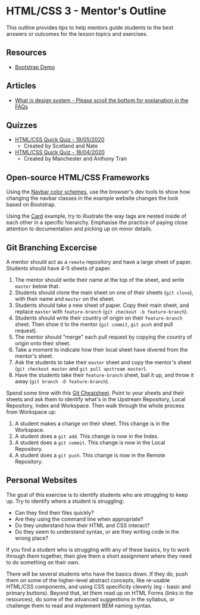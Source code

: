 # HTML/CSS 3 - Mentor's Outline

This outline provides tips to help mentors guide students to the best answers or outcomes for the lesson topics and exercises.

## Resources

- [Bootstrap Demo](https://github.com/anthonytranDev/cyf-bootstrap)

## Articles

- [What is design system - Please scroll the bottom for explanation in the FAQs](https://enonic.com/blog/what-is-design-system)

## Quizzes

- [HTML/CSS Quick Quiz - 19/05/2020](https://drive.google.com/open?id=1_6kJSfIqY2f5iltyH_SUXyfeUGXRLZiGKcecATavByA)
  - Created by Scotland and Nate
- [HTML/CSS Quick Quiz - 18/04/2020](https://drive.google.com/open?id=1x-5GVJMeSe-gauVC6rDOBAa--ltZJNPd5pE095zYmC4)
  - Created by Manchester and Anthony Tran

## Open-source HTML/CSS Frameworks

Using the [Navbar color schemes](https://getbootstrap.com/docs/4.0/components/navbar/#color-schemes), use the browser's dev tools to show how changing the navbar classes in the example website changes the look based on Bootstrap.

Using the [Card](https://getbootstrap.com/docs/4.0/components/card/#example) example, try to illustrate the way tags are nested inside of each other in a specific hierarchy. Emphasise the practice of paying close attention to documentation and picking up on minor details.

## Git Branching Excercise

A mentor should act as a `remote` repository and have a large sheet of paper. Students should have 4-5 sheets of paper.

1. The mentor should write their name at the top of the sheet, and write `master` below that.
2. Students should clone the main sheet on one of their sheets (`git clone`), with their name and `master` on the sheet.
3. Students should take a new sheet of paper. Copy their main sheet, and replace `master` with `feature-branch` (`git checkout -b feature-branch`).
4. Students should write their country of origin on their `feature-branch` sheet. Then show it to the mentor (`git commit`, `git push` and pull request).
5. The mentor should "merge" each pull request by copying the country of origin onto their sheet.
6. Take a moment to indicate how their local sheet have divered from the mentor's sheet.
7. Ask the students to take their `master` sheet and copy the mentor's sheet (`git checkout master` and `git pull upstream master`).
8. Have the students take their `feature-branch` sheet, ball it up, and throw it away (`git branch -D feature-branch`).

Spend some time with this [Git Cheatsheet](https://ndpsoftware.com/git-cheatsheet.html). Point to your sheets and their sheets and ask them to identify what's in the Upstream Repository, Local Repository, Index and Workspace. Then walk through the whole process from Workspace up:

1. A student makes a change on their sheet. This change is in the Workspace.
2. A student does a `git add`. This change is now in the Index.
3. A student does a `git commit`. This change is now in the Local Repository.
4. A student does a `git push`. This change is now in the Remote Repository.

## Personal Websites

The goal of this exercise is to identify students who are struggling to keep up. Try to identify where a student is struggling:

- Can they find their files quickly?
- Are they using the command line when appropriate?
- Do they understand how their HTML and CSS interact?
- Do they seem to understand syntax, or are they writing code in the wrong place?

If you find a student who is struggling with any of these basics, try to work through them together, then give them a short assignment where they need to do something on their own.

There will be several students who have the basics down. If they do, push them on some of the higher-level abstract concepts, like re-usable HTML/CSS components, and using CSS specificity cleverly (eg - basic and primary buttons). Beyond that, let them read up on HTML Forms (links in the resources), do some of the advanced suggestions in the syllabus, or challenge them to read and implement BEM naming syntax.
